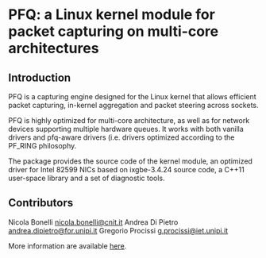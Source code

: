 PFQ: a Linux kernel module for packet capturing on multi-core architectures
===========================================================================

Introduction
------------

PFQ is a capturing engine designed for the Linux kernel that allows efficient 
packet capturing, in-kernel aggregation and packet steering across sockets. 

PFQ is highly optimized for multi-core architecture, as well as for network 
devices supporting multiple hardware queues. It works with both vanilla 
drivers and pfq-aware drivers (i.e. drivers optimized according to
the PF\_RING philosophy.

The package provides the source code of the kernel module, an optimized driver
for Intel 82599 NICs based on ixgbe-3.4.24 source code, a C++11 user-space 
library and a set of diagnostic tools.

Contributors
------------

Nicola Bonelli <nicola.bonelli@cnit.it>
Andrea Di Pietro <andrea.dipietro@for.unipi.it>
Gregorio Procissi <g.procissi@iet.unipi.it>

More information are available [here][1].


[1]: http://netgroup.iet.unipi.it/software/pfq/
